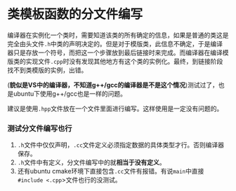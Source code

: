 # 类模板函数的分文件编写

编译器在实例化一个类时，需要知道该类的所有确定的信息，如果是普通的类这是完全由头文件`.h`中类的声明决定的。但是对于模版类，此信息不确定，于是编译器只是存放一个符号，而把这一个步骤放到最后链接时来完成。而编译器在编译模版类的实现文件`.cpp`时没有发现其他地方有这个类的实例化。最终，到链接阶段找不到类模版的实例，出错。

(**貌似是VS中的编译器，不知道g++/gcc的编译器是不是这个情况**)测试过了，也是ubuntu下使用g++/gcc也是一样的问题。

建议是使用`.hpp`文件放在一个文件里面进行编写。这样使用是一定没有问题的。
### 测试分文件编写也行

1. `.h`文件中仅仅声明，`.cc`文件定义必须指定数据的具体类型才行。否则编译器保存。
2. `.h`文件中有定义，分文件编写中的就**相当于没有定义**。
3. 还有ubuntu cmake环境下直接包含`.cc`文件有报错。有说`main`中直接`#include <.cpp`>文件也行的没测试。